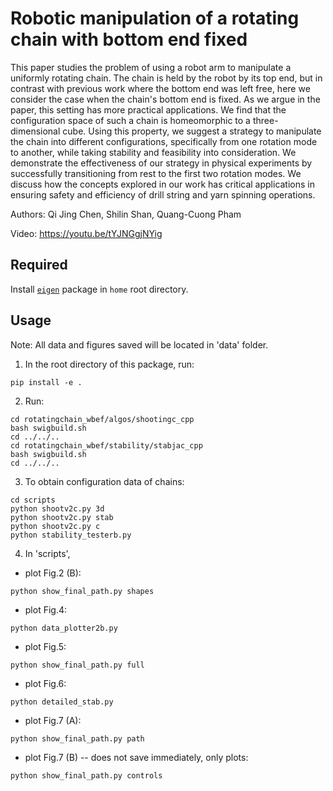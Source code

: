 # Robotic manipulation of a rotating chain with bottom end fixed

This paper studies the problem of using a robot arm to manipulate a uniformly rotating chain. The chain is held by the robot by its top end, but in contrast with previous work where the bottom end was left free, here we consider the case when the chain's bottom end is fixed. As we argue in the paper, this setting has more practical applications. We find that the configuration space of such a chain is homeomorphic to a three-dimensional cube. Using this property, we suggest a strategy to manipulate the chain into different configurations, specifically from one rotation mode to another, while taking stability and feasibility into consideration. We demonstrate the effectiveness of our strategy in physical experiments by successfully transitioning from rest to the first two rotation modes. We discuss how the concepts explored in our work has critical applications in ensuring safety and efficiency of drill string and yarn spinning operations.

Authors: Qi Jing Chen, Shilin Shan, Quang-Cuong Pham

Video: https://youtu.be/tYJNGgjNYig

## Required
Install [`eigen`](http://eigen.tuxfamily.org/index.php?title=Main_Page#Download) package in `home` root directory.

## Usage
Note: All data and figures saved will be located in 'data' folder.
1. In the root directory of this package, run:
```
pip install -e .
```
2. Run:
```
cd rotatingchain_wbef/algos/shootingc_cpp
bash swigbuild.sh
cd ../../..
cd rotatingchain_wbef/stability/stabjac_cpp
bash swigbuild.sh
cd ../../..
```
3. To obtain configuration data of chains:
```
cd scripts
python shootv2c.py 3d
python shootv2c.py stab
python shootv2c.py c
python stability_testerb.py
```

4. In 'scripts',
- plot Fig.2 (B):
```
python show_final_path.py shapes
```
- plot Fig.4:
```
python data_plotter2b.py
```
- plot Fig.5:
```
python show_final_path.py full
```
- plot Fig.6:
```
python detailed_stab.py 
```
- plot Fig.7 (A):
```
python show_final_path.py path
```
- plot Fig.7 (B) -- does not save immediately, only plots:
```
python show_final_path.py controls
```
